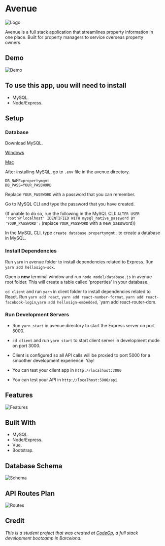 # Avenue

![Logo](images/)

Avenue is a full stack application that streamlines property information in one place. Built for property managers to service overseas property owners.

## Demo

![Demo](images/)

## To use this app, uou will need to install

- MySQL.
- Node/Express.

## Setup

### Database

Download MySQL.

[Windows](https://dev.mysql.com/downloads/installer/)

[Mac](https://dev.mysql.com/doc/mysql-osx-excerpt/5.7/en/osx-installation.html)

After installing MySQL, go to `.env` file in the avenue directory.

```
DB_NAME=propertymgmt
DB_PASS=YOUR_PASSWORD
```

Replace `YOUR_PASSWORD` with a password that you can remember.

Go to MySQL CLI and type the password that you have created.

(If unable to do so, run the following in the MySQL CLI: `ALTER USER 'root'@'localhost' IDENTIFIED WITH mysql_native_password BY 'YOUR_PASSWORD';` (replace `YOUR_PASSWORD` with a new password))

In the MySQL CLI, type `create database propertymgmt;` to create a database in MySQL.

### Install Dependencies

Run `yarn` in avenue folder to install dependencies related to Express.
Run `yarn add hellosign-sdk`.

Open a **new** terminal window and run `node model/database.js` in avenue root folder. This will create a table called 'properties' in your database.

`cd client` and run `yarn` in client folder to install dependencies related to React. Run `yarn add react`, `yarn add react-number-format`, `yarn add react-facebook-login`,`yarn add hellosign-embedded`, `yarn add react-router-dom.

### Run Development Servers

- Run `yarn start` in avenue directory to start the Express server on port 5000.

- `cd client` and run `yarn start` to start client server in development mode on port 3000.

- Client is configured so all API calls will be proxied to port 5000 for a smoother development experience. Yay!
- You can test your client app in `http://localhost:3000`
- You can test your API in `http://localhost:5000/api`

## Features

![Features](images/)

## Built With

- MySQL.
- Node/Express.
- Vue.
- Bootstrap.

## Database Schema

![Schema](images/)

## API Routes Plan

![Routes](images/)

## Credit

_This is a student project that was created at [CodeOp](http://codeop.tech), a full stack development bootcamp in Barcelona._
